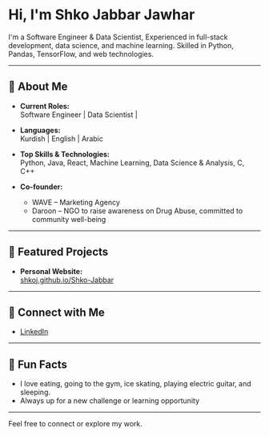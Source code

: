 # Hi, I'm Shko Jabbar Jawhar

I'm a Software Engineer & Data Scientist, Experienced in full-stack development, data science, and machine learning. Skilled in Python, Pandas, TensorFlow, and web technologies.

---

## 🚀 About Me

- **Current Roles:**  
  Software Engineer | Data Scientist |
- **Languages:**  
  Kurdish | English | Arabic  
- **Top Skills & Technologies:**  
  Python, Java, React, Machine Learning, Data Science & Analysis, C, C++


- **Co-founder:**  
  - WAVE – Marketing Agency  
  - Daroon – NGO to raise awareness on Drug Abuse, committed to community well-being

---

## 🌟 Featured Projects

- **Personal Website:**  
  [shkoj.github.io/Shko-Jabbar](https://shkoj.github.io/Shko-Jabbar/)

---

## 💼 Connect with Me

- [LinkedIn](https://www.linkedin.com/in/shko-jabbar-72686727b/)

---

## 🤖 Fun Facts

- I love eating, going to the gym, ice skating, playing electric guitar, and sleeping.
- Always up for a new challenge or learning opportunity

---

Feel free to connect or explore my work.
